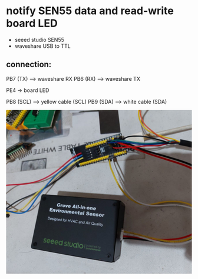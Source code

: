 # notify SEN55 data and read-write board LED

- seeed studio SEN55
- waveshare USB to TTL

## connection:

PB7 (TX) --> waveshare RX
PB6 (RX) --> waveshare TX

PE4 -> board LED

PB8 (SCL) --> yellow cable (SCL)
PB9 (SDA) --> white cable (SDA)

![the sensor](./6280451413775599031.jpg)

